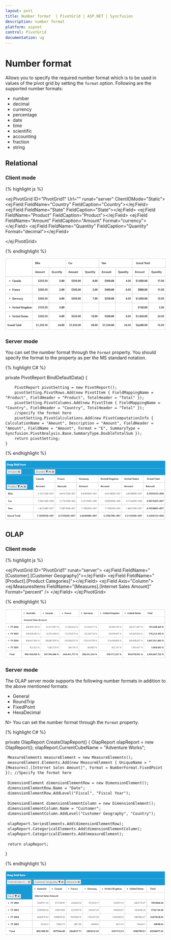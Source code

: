 ```yaml
---
layout: post
title: Number format  | PivotGrid | ASP.NET | Syncfusion
description: number format
platform: aspnet
control: PivotGrid
documentation: ug
---
```


# Number format

Allows you to specify the required number format which is to be used in values of the pivot grid by setting the `format` option. Following are the supported number formats:

* number
* decimal
* currency
* percentage
* date
* time
* scientific
* accounting
* fraction
* string

## Relational

### Client mode

{% highlight js %}

<ej:PivotGrid ID="PivotGrid1" Url="" runat="server" ClientIDMode="Static">
    <DataSource>
        <Rows>
            <ej:Field FieldName="Country" FieldCaption="Country"></ej:Field>
            <ej:Field FieldName="State" FieldCaption="State"></ej:Field>
        </Rows>
        <Columns>
            <ej:Field FieldName="Product" FieldCaption="Product"></ej:Field>
        </Columns>
        <Values>
            <ej:Field FieldName="Amount" FieldCaption="Amount" Format="currency"></ej:Field>
            <ej:Field FieldName="Quantity" FieldCaption="Quantity" Format="decimal"></ej:Field>
        </Values>
    </DataSource>
    <ClientSideEvents Load="onLoad" />

</ej:PivotGrid>

<script type="text/javascript">
        function onLoad(args) {
            args.model.dataSource.data = pivot_dataset; // Datasource
        }
</script>

{% endhighlight %}

![Number formatting in ASP NET pivot grid relational client mode](Number-Format_images/RelationalClient.png)

### Server mode

 You can set the number format through the `Format` property. You should specify the format to the property as per the MS standard notation.

{% highlight C# %}

private PivotReport BindDefaultData()
    {

        PivotReport pivotSetting = new PivotReport();
        pivotSetting.PivotRows.Add(new PivotItem { FieldMappingName = "Product", FieldHeader = "Product", TotalHeader = "Total" });
        pivotSetting.PivotColumns.Add(new PivotItem { FieldMappingName = "Country", FieldHeader = "Country", TotalHeader = "Total" });
        //specify the format here
        pivotSetting.PivotCalculations.Add(new PivotComputationInfo { CalculationName = "Amount", Description = "Amount", FieldHeader = "Amount", FieldName = "Amount", Format = "E", SummaryType = Syncfusion.PivotAnalysis.Base.SummaryType.DoubleTotalSum });
        return pivotSetting;
    }

{% endhighlight %}

![Number formatting in ASP NET pivot grid relational server mode](Number-Format_images/RelationalServer.png)

## OLAP

### Client mode

{% highlight js %}

<ej:PivotGrid ID="PivotGrid1" runat="server">
    <DataSource Catalog="Adventure Works DW 2008 SE" Cube="Adventure Works" Data="http://bi.syncfusion.com/olap/msmdpump.dll">
      <Rows>
        <ej:Field FieldName="[Customer].[Customer Geography]"></ej:Field>
      </Rows>
      <Columns>
       <ej:Field FieldName="[Product].[Product Categories]"></ej:Field>
      </Columns>
      <Values>
       <ej:Field Axis="Column">
      <Measures>
       <ej:MeasuresItems FieldName="[Measures].[Internet Sales Amount]" Format="percent" />
      </Measures>
     </ej:Field>
    </Values>
</DataSource>
</ej:PivotGrid>

<script type="text/javascript">
       //...
</script>

{% endhighlight %}

![Number formatting in ASP NET pivot grid OLAP client mode](Number-Format_images/OlapClient.png)

### Server mode

 The OLAP server mode supports the following number formats in addition to the above mentioned formats:
* General
* RoundTrip
* FixedPoint
* HexaDecimal

N> You can set the number format through the `Format` property.

{% highlight C# %}

private OlapReport CreateOlapReport()
{
     OlapReport olapReport = new OlapReport();
     olapReport.CurrentCubeName = "Adventure Works";

     MeasureElements measureElement = new MeasureElements();
     measureElement.Elements.Add(new MeasureElement { UniqueName = "[Measures].[Internet Sales Amount]", Format = NumberFormat.FixedPoint }); //Specify the format here

     DimensionElement dimensionElementRow = new DimensionElement();
     dimensionElementRow.Name = "Date";
     dimensionElementRow.AddLevel("Fiscal", "Fiscal Year");

     DimensionElement dimensionElementColumn = new DimensionElement();
     dimensionElementColumn.Name = "Customer";
     dimensionElementColumn.AddLevel("Customer Geography", "Country");

     olapReport.SeriesElements.Add(dimensionElementRow);
     olapReport.CategoricalElements.Add(dimensionElementColumn);
     olapReport.CategoricalElements.Add(measureElement);

     return olapReport;
}

{% endhighlight %}

![Number formatting in ASP NET pivot grid OLAP server mode](Number-Format_images/OlapServer.png)